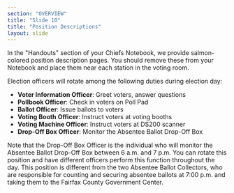 ```yaml
---
section: "OVERVIEW"
title: "Slide 10"
title: "Position Descriptions"
layout: slide
---
```


In the "Handouts" section of your Chiefs Notebook, we provide salmon-colored position description pages. You should remove these from your Notebook and place them near each station in the voting room.

Election officers will rotate among the following duties during election day:

- **Voter Information Officer**: Greet voters, answer questions
- **Pollbook Officer**: Check in voters on Poll Pad
- **Ballot Officer**: Issue ballots to voters
- **Voting Booth Officer**: Instruct voters at voting booths
- **Voting Machine Officer**: Instruct voters at DS200 scanner
- **Drop-Off Box Officer**: Monitor the Absentee Ballot Drop-Off Box

Note that the Drop-Off Box Officer is the individual who will monitor the Absentee Ballot Drop-Off Box between 6 a.m. and 7 p.m. You can rotate this position and have different officers perform this function throughout the day. This position is different from the two Absentee Ballot Collectors, who are responsible for counting and securing absentee ballots at 7:00 p.m. and taking them to the Fairfax County Government Center.




